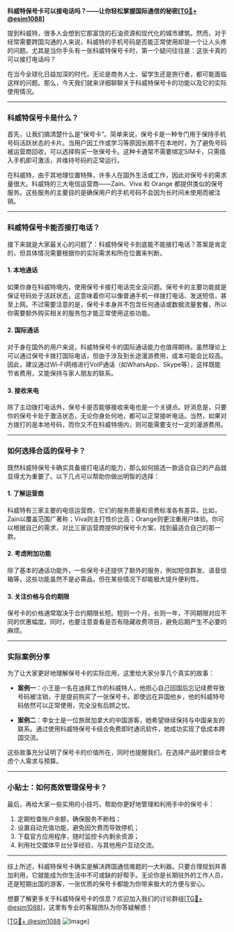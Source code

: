 **科威特保号卡可以接电话吗？——让你轻松掌握国际通信的秘密[[TG💪+ @esim1088](https://t.me/s/esim1088)]**

提到科威特，很多人会想到它那富饶的石油资源和现代化的城市建筑。然而，对于经常需要跨国沟通的人来说，科威特的手机号码是否能正常使用却是一个让人头疼的问题。尤其是当你手头有一张科威特保号卡时，第一个疑问往往是：这张卡真的可以接打电话吗？

在当今全球化日益加深的时代，无论是商务人士、留学生还是旅行者，都可能面临这样的问题。那么，今天我们就来详细聊聊关于科威特保号卡的功能以及它的实际使用情况。

---

### 科威特保号卡是什么？

首先，让我们搞清楚什么是“保号卡”。简单来说，保号卡是一种专门用于保持手机号码活跃状态的卡片。当用户因工作或学习等原因长期不在本地时，为了避免号码被运营商回收，可以选择购买一张保号卡。这种卡通常不需要绑定SIM卡，只需插入手机即可激活，并维持号码的正常运行。

在科威特，由于其地理位置特殊，许多人在国外生活或工作，因此对保号卡的需求量很大。科威特的三大电信运营商——Zain、Viva 和 Orange 都提供类似的保号服务。这些服务的主要目的是确保用户的手机号码不会因为长时间未使用而被注销。

---

### 科威特保号卡能否接打电话？

接下来就是大家最关心的问题了：科威特保号卡到底能不能接打电话？答案是肯定的，但具体情况需要根据你的实际需求和所在位置来判断。

#### 1. **本地通话**
如果你身在科威特境内，使用保号卡接打电话完全没问题。保号卡的主要功能就是保证号码处于活跃状态，这意味着你可以像普通手机一样拨打电话、发送短信，甚至上网。不过需要注意的是，保号卡本身并不包含任何通话或数据流量套餐，所以你需要额外购买相关的服务包才能正常使用这些功能。

#### 2. **国际通话**
对于身在国外的用户来说，科威特保号卡的国际通话能力也值得期待。虽然理论上可以通过保号卡拨打国际电话，但由于涉及到长途漫游费用，成本可能会比较高。因此，建议通过Wi-Fi网络进行VoIP通话（如WhatsApp、Skype等），这样既能节省费用，又能保持与家人朋友的联系。

#### 3. **接收来电**
除了主动拨打电话外，保号卡是否能够接收来电也是一个关键点。好消息是，只要你的保号卡处于激活状态，无论你身处何地，都可以正常接听电话。当然，如果对方拨打的是本地号码，而你又不在科威特境内，则可能需要支付一定的漫游费用。

---

### 如何选择合适的保号卡？

既然科威特保号卡确实具备接打电话的能力，那么如何挑选一款适合自己的产品就显得尤为重要了。以下几点可以帮助你做出明智的选择：

#### 1. **了解运营商**
科威特有三家主要的电信运营商，它们的服务质量和资费标准各有差异。比如，Zain以覆盖范围广著称；Viva则主打性价比高；Orange则更注重用户体验。你可以根据自己的需求，对比三家运营商提供的保号卡方案，找到最适合自己的那一款。

#### 2. **考虑附加功能**
除了基本的通话功能外，一些保号卡还提供了额外的服务，例如短信群发、语音信箱等。这些功能虽然不是必需品，但在某些情况下却能极大提升便利性。

#### 3. **关注价格与合约期限**
保号卡的价格通常取决于合约期限长短。短则一个月，长则一年，不同期限对应不同的优惠幅度。同时，也要注意查看是否有隐藏收费项目，避免后期产生不必要的麻烦。

---

### 实际案例分享

为了让大家更好地理解保号卡的实际应用，这里给大家分享几个真实的故事：

- **案例一**：小王是一名在迪拜工作的科威特人，他担心自己回国后忘记续费导致号码被注销，于是提前购买了一张保号卡。即使远在异国他乡，他的科威特号码依然可以正常使用，完全没有后顾之忧。
  
- **案例二**：李女士是一位旅居加拿大的中国游客，她希望继续保持与中国亲友的联系。通过使用科威特保号卡结合免费即时通讯软件，她成功实现了低成本跨国交流。

这些故事充分证明了保号卡的价值所在，同时也提醒我们，在选择产品时要综合考虑个人需求与预算。

---

### 小贴士：如何高效管理保号卡？

最后，再给大家一些实用的小技巧，帮助你更好地管理和利用手中的保号卡：

1. 定期检查账户余额，确保服务不断档；
2. 设置自动充值功能，避免因欠费而导致停机；
3. 下载官方应用程序，随时监控卡内剩余资源；
4. 利用社交媒体平台分享经验，与其他用户互动交流。

---

综上所述，科威特保号卡确实是解决跨国通信难题的一大利器。只要合理规划并善加利用，它就能成为你生活中不可或缺的好帮手。无论你是长期驻外的工作人员，还是短期出国的游客，一张优质的保号卡都能为你带来极大的方便与安心。

想要了解更多关于科威特保号卡的信息？欢迎加入我们的讨论群组[[TG💪+ @esim1088](https://t.me/s/esim1088)]，这里有专业的客服团队为你答疑解惑！  

[[TG💪+ @esim1088](https://t.me/s/esim1088) ![Image](https://i.postimg.cc/4NQfJmqS/Snipaste-2025-05-13-00-14-12.png)]